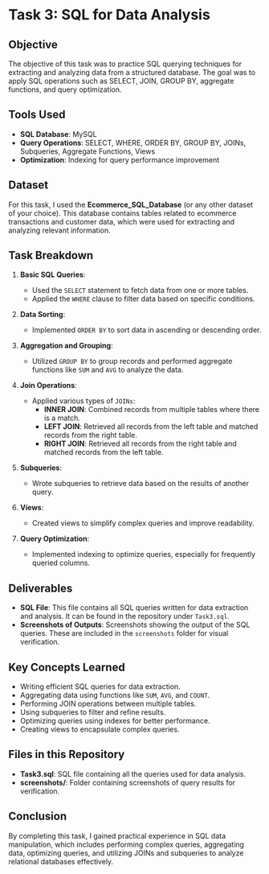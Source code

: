 # Task 3: SQL for Data Analysis

## Objective
The objective of this task was to practice SQL querying techniques for extracting and analyzing data from a structured database. The goal was to apply SQL operations such as SELECT, JOIN, GROUP BY, aggregate functions, and query optimization.

## Tools Used
- **SQL Database**: MySQL
- **Query Operations**: SELECT, WHERE, ORDER BY, GROUP BY, JOINs, Subqueries, Aggregate Functions, Views
- **Optimization**: Indexing for query performance improvement

## Dataset
For this task, I used the **Ecommerce_SQL_Database** (or any other dataset of your choice). This database contains tables related to ecommerce transactions and customer data, which were used for extracting and analyzing relevant information.

## Task Breakdown
1. **Basic SQL Queries**:
   - Used the `SELECT` statement to fetch data from one or more tables.
   - Applied the `WHERE` clause to filter data based on specific conditions.

2. **Data Sorting**:
   - Implemented `ORDER BY` to sort data in ascending or descending order.

3. **Aggregation and Grouping**:
   - Utilized `GROUP BY` to group records and performed aggregate functions like `SUM` and `AVG` to analyze the data.
   
4. **Join Operations**:
   - Applied various types of `JOINs`:
     - **INNER JOIN**: Combined records from multiple tables where there is a match.
     - **LEFT JOIN**: Retrieved all records from the left table and matched records from the right table.
     - **RIGHT JOIN**: Retrieved all records from the right table and matched records from the left table.

5. **Subqueries**:
   - Wrote subqueries to retrieve data based on the results of another query.

6. **Views**:
   - Created views to simplify complex queries and improve readability.

7. **Query Optimization**:
   - Implemented indexing to optimize queries, especially for frequently queried columns.

## Deliverables
- **SQL File**: This file contains all SQL queries written for data extraction and analysis. It can be found in the repository under `Task3.sql`.
- **Screenshots of Outputs**: Screenshots showing the output of the SQL queries. These are included in the `screenshots` folder for visual verification.

## Key Concepts Learned
- Writing efficient SQL queries for data extraction.
- Aggregating data using functions like `SUM`, `AVG`, and `COUNT`.
- Performing JOIN operations between multiple tables.
- Using subqueries to filter and refine results.
- Optimizing queries using indexes for better performance.
- Creating views to encapsulate complex queries.

## Files in this Repository
- **Task3.sql**: SQL file containing all the queries used for data analysis.
- **screenshots/**: Folder containing screenshots of query results for verification.

## Conclusion
By completing this task, I gained practical experience in SQL data manipulation, which includes performing complex queries, aggregating data, optimizing queries, and utilizing JOINs and subqueries to analyze relational databases effectively.

